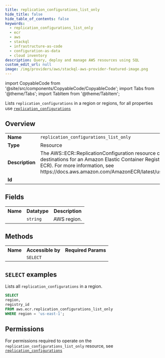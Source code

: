 ```yaml
---
title: replication_configurations_list_only
hide_title: false
hide_table_of_contents: false
keywords:
  - replication_configurations_list_only
  - ecr
  - aws
  - stackql
  - infrastructure-as-code
  - configuration-as-data
  - cloud inventory
description: Query, deploy and manage AWS resources using SQL
custom_edit_url: null
image: /img/providers/aws/stackql-aws-provider-featured-image.png
---
```


import CopyableCode from '@site/src/components/CopyableCode/CopyableCode';
import Tabs from '@theme/Tabs';
import TabItem from '@theme/TabItem';

Lists <code>replication_configurations</code> in a region or regions, for all properties use <a href="/providers/aws/serviceName/replication_configurations/"><code>replication_configurations</code></a>

## Overview
<table><tbody>
<tr><td><b>Name</b></td><td><code>replication_configurations_list_only</code></td></tr>
<tr><td><b>Type</b></td><td>Resource</td></tr>
<tr><td><b>Description</b></td><td>The AWS::ECR::ReplicationConfiguration resource configures the replication destinations for an Amazon Elastic Container Registry (Amazon Private ECR). For more information, see https://docs.aws.amazon.com/AmazonECR/latest/userguide/replication.html</td></tr>
<tr><td><b>Id</b></td><td><CopyableCode code="aws.ecr.replication_configurations_list_only" /></td></tr>
</tbody></table>

## Fields
<table><tbody><tr><th>Name</th><th>Datatype</th><th>Description</th></tr><tr><td><CopyableCode code="region" /></td><td><code>string</code></td><td>AWS region.</td></tr>
</tbody></table>

## Methods

<table><tbody>
  <tr>
    <th>Name</th>
    <th>Accessible by</th>
    <th>Required Params</th>
  </tr>
  <tr>
    <td><CopyableCode code="list_resources" /></td>
    <td><code>SELECT</code></td>
    <td><CopyableCode code="region" /></td>
  </tr>
</tbody></table>

## `SELECT` examples
Lists all <code>replication_configurations</code> in a region.
```sql
SELECT
region,
registry_id
FROM aws.ecr.replication_configurations_list_only
WHERE region = 'us-east-1';
```


## Permissions

For permissions required to operate on the <code>replication_configurations_list_only</code> resource, see <a href="/providers/aws/ecr/replication_configurations/#permissions"><code>replication_configurations</code></a>

